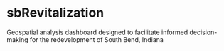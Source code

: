# sbRevitalization
Geospatial analysis dashboard designed to facilitate informed decision-making for the redevelopment of South Bend, Indiana
